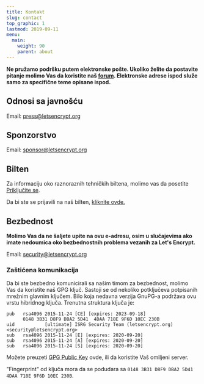 ```yaml
---
title: Kontakt
slug: contact
top_graphic: 1
lastmod: 2019-09-11
menu:
  main:
    weight: 90
    parent: about
---
```


**Ne pružamo podršku putem elektronske pošte. Ukoliko želite da postavite pitanje molimo Vas da koristite naš [forum](https://community.letsencrypt.org). Elektronske adrese ispod služe samo za specifične teme opisane ispod.**

## Odnosi sa javnošću

Email: [press@letsencrypt.org](mailto:press@letsencrypt.org)

## Sponzorstvo

Email: [sponsor@letsencrypt.org](mailto:sponsor@letsencrypt.org)

## Bilten

Za informaciju oko raznoraznih tehničkih biltena, molimo vas da posetite [Priključite se](/getinvolved).

Da bi ste se prijavili na naš bilten, [kliknite ovde.](https://mailchi.mp/letsencrypt.org/fjp6ha1gad)

## Bezbednost

**Molimo Vas da ne šaljete upite na ovu e-adresu, osim u slučajevima ako imate nedoumica oko bezbednostnih problema vezanih za Let's Encrypt.**

Email: [security@letsencrypt.org](mailto:security@letsencrypt.org)

### Zaštićena komunikacija

Da bi ste bezbedno komunicirali sa našim timom za bezbednost, molimo Vas da koristite naš GPG ključ. Sastoji se od nekoliko potključeva potpisanih mrežnim glavnim ključem. Bilo koja nedavna verzija GnuPG-a podržava ovu vrstu hibridnog ključa. Trenutna struktura ključa je:


```
pub   rsa4096 2015-11-24 [CE] [expires: 2023-09-18]
      0148 3B31 D8F9 DBA2 5D41  4DAA 718E 9F6D 10EC 230B
uid           [ultimate] ISRG Security Team (letsencrypt.org) <security@letsencrypt.org>
sub   rsa4096 2015-11-24 [E] [expires: 2020-09-20]
sub   rsa4096 2015-11-24 [A] [expires: 2020-09-20]
sub   rsa4096 2015-11-24 [S] [expires: 2020-09-20]
```

Možete preuzeti [GPG Public Key](/security_letsencrypt.org-publickey.asc) ovde, ili da koristite Vaš omiljeni server.

"Fingerprint" od ključa mora da se podudara sa `0148 3B31 D8F9 DBA2 5D41  4DAA 718E 9F6D 10EC 230B`.